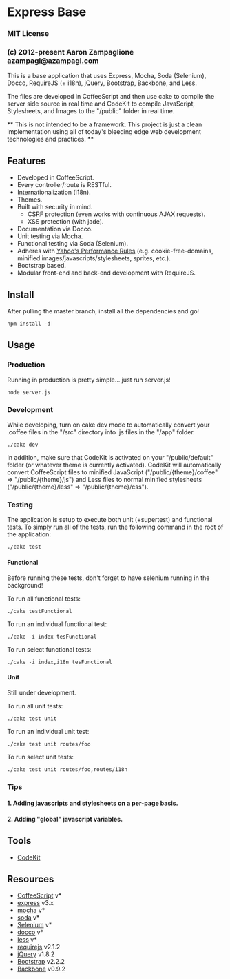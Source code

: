 # Express Base

### MIT License
### (c) 2012-present Aaron Zampaglione <azampagl@azampagl.com>

This is a base application that uses Express, Mocha, Soda (Selenium), Docco, RequireJS (+ i18n), jQuery, Bootstrap, Backbone, and Less.

The files are developed in CoffeeScript and then use cake to compile the server side source in real time and CodeKit to compile JavaScript, Stylesheets, and Images to the "/public" folder in real time.

** This is not intended to be a framework.  This project is just a clean implementation using all of today's bleeding edge web development technologies and practices. **

## Features
- Developed in CoffeeScript.
- Every controller/route is RESTful.
- Internationalization (i18n).
- Themes.
- Built with security in mind.
  - CSRF protection (even works with continuous AJAX requests).
  - XSS protection (with jade).
- Documentation via Docco.
- Unit testing via Mocha.
- Functional testing via Soda (Selenium).
- Adheres with [Yahoo's Performance Rules](http://developer.yahoo.com/performance/rules.html) (e.g. cookie-free-domains, minified images/javascripts/stylesheets, sprites, etc.).
- Bootstrap based.
- Modular front-end and back-end development with RequireJS.

## Install
After pulling the master branch, install all the dependencies and go!

    npm install -d

## Usage

### Production
Running in production is pretty simple... just run server.js!

    node server.js

### Development
While developing, turn on cake dev mode to automatically convert your .coffee files in the "/src" directory into .js files in the "/app" folder.

    ./cake dev

In addition, make sure that CodeKit is activated on your "/public/default" folder (or whatever theme is currently activated).  CodeKit will automatically convert CoffeeScript files to minified JavaScript ("/public/{theme}/coffee" => "/public/{theme}/js") and Less files to normal minified stylesheets ("/public/{theme}/less" => "/public/{theme}/css").

### Testing
The application is setup to execute both unit (+supertest) and functional tests.  To simply run all of the tests, run the following command in the root of the application:

    ./cake test

#### Functional

Before running these tests, don't forget to have selenium running in the background!

To run all functional tests:

    ./cake testFunctional

To run an individual functional test:

    ./cake -i index tesFunctional

To run select functional tests:

    ./cake -i index,i18n tesFunctional

#### Unit
Still under development.

To run all unit tests:

    ./cake test unit

To run an individual unit test:

    ./cake test unit routes/foo

To run select unit tests:

    ./cake test unit routes/foo,routes/i18n

### Tips

#### 1. Adding javascripts and stylesheets on a per-page basis.
#### 2. Adding "global" javascript variables.

## Tools
- [CodeKit](http://incident57.com/codekit)

## Resources
- [CoffeeScript](http://coffeescript.org) v*
- [express](http://expressjs.com) v3.x
- [mocha](http://visionmedia.github.com/mocha) v*
- [soda](http://learnboost.github.com/soda) v*
- [Selenium](http://seleniumhq.org) v*
- [docco](http://jashkenas.github.com/docco) v*
- [less](http://lesscss.org) v*
- [requirejs](http://requirejs.org) v2.1.2
- [jQuery](http://jquery.com) v1.8.2
- [Bootstrap](http://twitter.github.com/bootstrap) v2.2.2
- [Backbone](http://backbonejs.org) v0.9.2